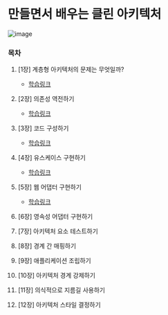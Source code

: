 # 만들면서 배우는 클린 아키텍처

![image](https://github.com/ulimy/study/assets/18046394/c57e2375-08c0-4c6e-97e6-d2dbd2ddab23)

### 목차

1. [1장] 계층형 아키텍처의 문제는 무엇일까?
    - [학습링크](https://github.com/ulimy/study/blob/main/java/%EC%B1%85/%EB%A7%8C%EB%93%A4%EB%A9%B4%EC%84%9C%20%EB%B0%B0%EC%9A%B0%EB%8A%94%20%ED%81%B4%EB%A6%B0%20%EC%95%84%ED%82%A4%ED%85%8D%EC%B2%98/%5B1%EC%9E%A5%5D%20%EA%B3%84%EC%B8%B5%ED%98%95%20%EC%95%84%ED%82%A4%ED%85%8D%EC%B2%98%EC%9D%98%20%EB%AC%B8%EC%A0%9C%EB%8A%94%20%EB%AC%B4%EC%97%87%EC%9D%BC%EA%B9%8C%3F.md)


2. [2장] 의존성 역전하기
    - [학습링크](https://github.com/ulimy/study/blob/main/java/%EC%B1%85/%EB%A7%8C%EB%93%A4%EB%A9%B4%EC%84%9C%20%EB%B0%B0%EC%9A%B0%EB%8A%94%20%ED%81%B4%EB%A6%B0%20%EC%95%84%ED%82%A4%ED%85%8D%EC%B2%98/%5B2%EC%9E%A5%5D%20%EC%9D%98%EC%A1%B4%EC%84%B1%20%EC%97%AD%EC%A0%84%ED%95%98%EA%B8%B0.md)


3. [3장] 코드 구성하기
    - [학습링크](https://github.com/ulimy/study/blob/main/java/%EC%B1%85/%EB%A7%8C%EB%93%A4%EB%A9%B4%EC%84%9C%20%EB%B0%B0%EC%9A%B0%EB%8A%94%20%ED%81%B4%EB%A6%B0%20%EC%95%84%ED%82%A4%ED%85%8D%EC%B2%98/%5B3%EC%9E%A5%5D%20%EC%BD%94%EB%93%9C%20%EA%B5%AC%EC%84%B1%ED%95%98%EA%B8%B0.md)


4. [4장] 유스케이스 구현하기
    - [학습링크](https://github.com/ulimy/study/blob/main/java/%EC%B1%85/%EB%A7%8C%EB%93%A4%EB%A9%B4%EC%84%9C%20%EB%B0%B0%EC%9A%B0%EB%8A%94%20%ED%81%B4%EB%A6%B0%20%EC%95%84%ED%82%A4%ED%85%8D%EC%B2%98/%5B4%EC%9E%A5%5D%20%EC%9C%A0%EC%8A%A4%EC%BC%80%EC%9D%B4%EC%8A%A4%20%EA%B5%AC%ED%98%84%ED%95%98%EA%B8%B0.md)


5. [5장] 웹 어댑터 구현하기
    - [학습링크](https://github.com/ulimy/study/blob/main/java/%EC%B1%85/%EB%A7%8C%EB%93%A4%EB%A9%B4%EC%84%9C%20%EB%B0%B0%EC%9A%B0%EB%8A%94%20%ED%81%B4%EB%A6%B0%20%EC%95%84%ED%82%A4%ED%85%8D%EC%B2%98/%5B5%EC%9E%A5%5D%20%EC%9B%B9%20%EC%96%B4%EB%8C%91%ED%84%B0%20%EA%B5%AC%ED%98%84%ED%95%98%EA%B8%B0.md)


6. [6장] 영속성 어댑터 구현하기


7. [7장] 아키텍처 요소 테스트하기


8. [8장] 경계 간 매핑하기


9. [9장] 애플리케이션 조립하기


10. [10장] 아키텍처 경계 강제하기


11. [11장] 의식적으로 지름길 사용하기


12. [12장] 아키텍처 스타일 결정하기
